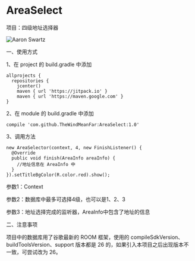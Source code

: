 # AreaSelect
项目：四级地址选择器

![Aaron Swartz](https://github.com/TheWindMeanFar/AreaSelect/blob/master/Screenshot/Screenshot_1505531470.png)

一、使用方式

1、在 project 的 build.gradle 中添加
``` 
allprojects {      
  repositories {          
    jcenter()            
    maven { url 'https://jitpack.io' }       
    maven { url 'https://maven.google.com' }
}
``` 
2、在 module 的 build.gradle 中添加
```
compile 'com.github.TheWindMeanFar:AreaSelect:1.0'
```
3、调用方法
```
new AreaSelector(context, 4, new FinishListener() {   
  @Override    
  public void finish(AreaInfo areaInfo) {       
    //地址信息在 AreaInfo 中
  }
}).setTitleBgColor(R.color.red).show();
```
参数1：Context

参数2：数据库中最多可选择4级，也可以是1、2、3

参数3：地址选择完成的监听器，AreaInfo中包含了地址的信息

二、注意事项

项目中的数据库用了谷歌最新的 ROOM 框架，使用的 compileSdkVersion、buildToolsVersion、support 版本都是 26 的，如果引入本项目之后出现版本不一致，可尝试改为 26。
